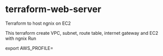 # terraform-web-server
Terraform to host ngnix on EC2

This terraform create VPC, subnet, route table, internet gateway and EC2 with ngnix
Run

export AWS_PROFILE=
